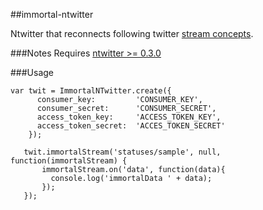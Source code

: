 ##immortal-ntwitter

Ntwitter that reconnects following twitter [stream concepts](https://dev.twitter.com/docs/streaming-api/concepts).

###Notes
Requires [ntwitter >= 0.3.0](https://github.com/avianflu/ntwitter)
 
###Usage
``` 
var twit = ImmortalNTwitter.create({
      consumer_key:         'CONSUMER_KEY',
      consumer_secret:      'CONSUMER_SECRET',
      access_token_key:     'ACCESS_TOKEN_KEY',
      access_token_secret:  'ACCES_TOKEN_SECRET'
    });

   twit.immortalStream('statuses/sample', null, function(immortalStream) {
       immortalStream.on('data', function(data){
         console.log('immortalData ' + data);
       });         
   });
```

